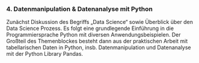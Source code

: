 
### 4. Datenmanipulation & Datenanalyse mit Python
Zunächst Diskussion des Begriffs „Data Science“ sowie Überblick über den Data Science Prozess. Es folgt eine grundlegende Einführung in die Programmiersprache Python mit diversen Anwendungsbeispielen. Der Großteil des Themenblockes besteht dann aus der praktischen Arbeit mit tabellarischen Daten in Python, insb. Datenmanipulation und Datenanalyse mit der Python Library Pandas.
